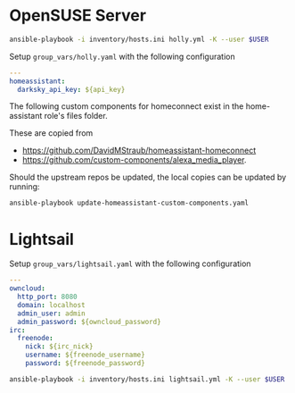 # OpenSUSE Server

```sh
ansible-playbook -i inventory/hosts.ini holly.yml -K --user $USER
```

Setup `group_vars/holly.yaml` with the following configuration

```yaml
---
homeassistant:
  darksky_api_key: ${api_key}
```

The following custom components for homeconnect exist in the home-assistant role's files folder. 

These are copied from
* https://github.com/DavidMStraub/homeassistant-homeconnect 
* https://github.com/custom-components/alexa_media_player. 

Should the upstream repos be updated, the local copies can be updated by running:

```sh
ansible-playbook update-homeassistant-custom-components.yaml
```

# Lightsail

Setup `group_vars/lightsail.yaml` with the following configuration

```yaml
---
owncloud:
  http_port: 8080
  domain: localhost
  admin_user: admin
  admin_password: ${owncloud_password}
irc:
  freenode:
    nick: ${irc_nick}
    username: ${freenode_username}
    password: ${freenode_password}
```

```sh
ansible-playbook -i inventory/hosts.ini lightsail.yml -K --user $USER
```